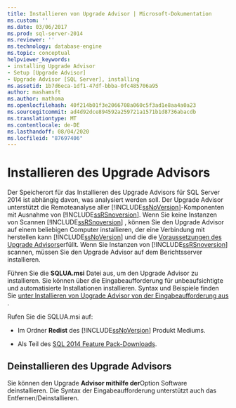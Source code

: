 ```yaml
---
title: Installieren von Upgrade Advisor | Microsoft-Dokumentation
ms.custom: ''
ms.date: 03/06/2017
ms.prod: sql-server-2014
ms.reviewer: ''
ms.technology: database-engine
ms.topic: conceptual
helpviewer_keywords:
- installing Upgrade Advisor
- Setup [Upgrade Advisor]
- Upgrade Advisor [SQL Server], installing
ms.assetid: 1b7d6eca-1df1-47df-bbba-0fc485706a95
author: mashamsft
ms.author: mathoma
ms.openlocfilehash: 40f214b01f3e2066708a060c5f3ad1e8aa4a0a23
ms.sourcegitcommit: ad4d92dce894592a259721a1571b1d8736abacdb
ms.translationtype: MT
ms.contentlocale: de-DE
ms.lasthandoff: 08/04/2020
ms.locfileid: "87697406"
---
```

# <a name="installing-upgrade-advisor"></a>Installieren des Upgrade Advisors
  Der Speicherort für das Installieren des Upgrade Advisors für SQL Server 2014 ist abhängig davon, was analysiert werden soll. Der Upgrade Advisor unterstützt die Remoteanalyse aller [!INCLUDE[ssNoVersion](../../includes/ssnoversion-md.md)]-Komponenten mit Ausnahme von [!INCLUDE[ssRSnoversion](../../includes/ssrsnoversion-md.md)]. Wenn Sie keine Instanzen von Scannen [!INCLUDE[ssRSnoversion](../../includes/ssrsnoversion-md.md)] , können Sie den Upgrade Advisor auf einem beliebigen Computer installieren, der eine Verbindung mit herstellen kann [!INCLUDE[ssNoVersion](../../includes/ssnoversion-md.md)] und die die [Voraussetzungen des Upgrade Advisors](../../../2014/sql-server/install/upgrade-advisor-prerequisites.md)erfüllt. Wenn Sie Instanzen von [!INCLUDE[ssRSnoversion](../../includes/ssrsnoversion-md.md)] scannen, müssen Sie den Upgrade Advisor auf dem Berichtsserver installieren.  
  
 Führen Sie die **SQLUA.msi** Datei aus, um den Upgrade Advisor zu installieren. Sie können über die Eingabeaufforderung für unbeaufsichtigte und automatisierte Installationen installieren. Syntax und Beispiele finden Sie [unter Installieren von Upgrade Advisor von der Eingabeaufforderung aus](../../../2014/sql-server/install/installing-upgrade-advisor-from-the-command-prompt.md) .  
  
 Rufen Sie die SQLUA.msi auf:  
  
-   Im Ordner **Redist** des [!INCLUDE[ssNoVersion](../../includes/ssnoversion-md.md)] Produkt Mediums.  
  
-   Als Teil des [SQL 2014 Feature Pack-Downloads](https://www.microsoft.com/download/details.aspx?id=42295).  
  
## <a name="uninstalling-upgrade-advisor"></a>Deinstallieren des Upgrade Advisors  
 Sie können den Upgrade **Advisor mithilfe der**Option Software deinstallieren. Die Syntax der Eingabeaufforderung unterstützt auch das Entfernen/Deinstallieren.  
  
  
